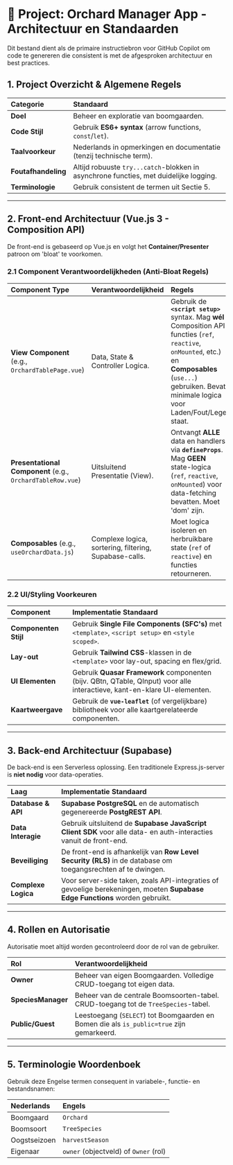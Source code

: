 # 🌳 Project: Orchard Manager App - Architectuur en Standaarden

Dit bestand dient als de primaire instructiebron voor GitHub Copilot om code te genereren die consistent is met de afgesproken architectuur en best practices.

## 1. Project Overzicht & Algemene Regels

| Categorie | Standaard |
| :--- | :--- |
| **Doel** | Beheer en exploratie van boomgaarden. |
| **Code Stijl** | Gebruik **ES6+ syntax** (arrow functions, `const`/`let`). |
| **Taalvoorkeur** | Nederlands in opmerkingen en documentatie (tenzij technische term). |
| **Foutafhandeling** | Altijd robuuste `try...catch`-blokken in asynchrone functies, met duidelijke logging. |
| **Terminologie** | Gebruik consistent de termen uit Sectie 5. |

---

## 2. Front-end Architectuur (Vue.js 3 - Composition API)

De front-end is gebaseerd op Vue.js en volgt het **Container/Presenter** patroon om 'bloat' te voorkomen.

### 2.1 Component Verantwoordelijkheden (Anti-Bloat Regels)

| Component Type | Verantwoordelijkheid | Regels |
| :--- | :--- | :--- |
| **View Component** (e.g., `OrchardTablePage.vue`) | Data, State & Controller Logica. | Gebruik de **`<script setup>`** syntax. Mag **wél** Composition API functies (`ref`, `reactive`, `onMounted`, etc.) en **Composables** (`use...`) gebruiken. Bevat minimale logica voor Laden/Fout/Lege staat. |
| **Presentational Component** (e.g., `OrchardTableRow.vue`) | Uitsluitend Presentatie (View). | Ontvangt **ALLE** data en handlers via **`defineProps`**. Mag **GEEN** state-logica (`ref`, `reactive`, `onMounted`) voor data-fetching bevatten. Moet 'dom' zijn. |
| **Composables** (e.g., `useOrchardData.js`) | Complexe logica, sortering, filtering, Supabase-calls. | Moet logica isoleren en herbruikbare state (`ref` of `reactive`) en functies retourneren. |

### 2.2 UI/Styling Voorkeuren

| Component | Implementatie Standaard |
| :--- | :--- |
| **Componenten Stijl** | Gebruik **Single File Components (SFC's)** met `<template>`, `<script setup>` en `<style scoped>`. |
| **Lay-out** | Gebruik **Tailwind CSS**-klassen in de `<template>` voor lay-out, spacing en flex/grid. |
| **UI Elementen** | Gebruik **Quasar Framework** componenten (bijv. QBtn, QTable, QInput) voor alle interactieve, kant-en-klare UI-elementen. |
| **Kaartweergave** | Gebruik de **`vue-leaflet`** (of vergelijkbare) bibliotheek voor alle kaartgerelateerde componenten. |

---

## 3. Back-end Architectuur (Supabase)

De back-end is een Serverless oplossing. Een traditionele Express.js-server is **niet nodig** voor data-operaties.

| Laag | Implementatie Standaard |
| :--- | :--- |
| **Database & API** | **Supabase PostgreSQL** en de automatisch gegenereerde **PostgREST API**. |
| **Data Interagie** | Gebruik uitsluitend de **Supabase JavaScript Client SDK** voor alle data- en auth-interacties vanuit de front-end. |
| **Beveiliging** | De front-end is afhankelijk van **Row Level Security (RLS)** in de database om toegangsrechten af te dwingen. |
| **Complexe Logica** | Voor server-side taken, zoals API-integraties of gevoelige berekeningen, moeten **Supabase Edge Functions** worden gebruikt. |

---

## 4. Rollen en Autorisatie

Autorisatie moet altijd worden gecontroleerd door de rol van de gebruiker.

| Rol | Verantwoordelijkheid |
| :--- | :--- |
| **Owner** | Beheer van eigen Boomgaarden. Volledige CRUD-toegang tot eigen data. |
| **SpeciesManager** | Beheer van de centrale Boomsoorten-tabel. CRUD-toegang tot de `TreeSpecies`-tabel. |
| **Public/Guest** | Leestoegang (`SELECT`) tot Boomgaarden en Bomen die als `is_public=true` zijn gemarkeerd. |

---

## 5. Terminologie Woordenboek

Gebruik deze Engelse termen consequent in variabele-, functie- en bestandsnamen:

| Nederlands | Engels |
| :--- | :--- |
| Boomgaard | `Orchard` |
| Boomsoort | `TreeSpecies` |
| Oogstseizoen | `harvestSeason` |
| Eigenaar | `owner` (objectveld) of `Owner` (rol) |